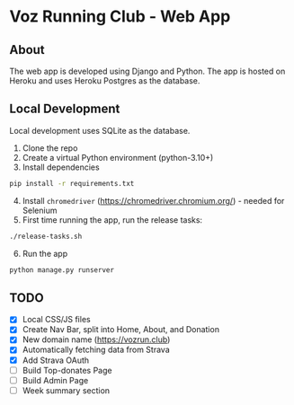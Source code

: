 # Voz Running Club - Web App

## About

The web app is developed using Django and Python.
The app is hosted on Heroku and uses Heroku Postgres as the database.

## Local Development

Local development uses SQLite as the database.

1. Clone the repo
2. Create a virtual Python environment (python-3.10+)
3. Install dependencies

```bash
pip install -r requirements.txt
```

4. Install `chromedriver` (https://chromedriver.chromium.org/) - needed for Selenium
5. First time running the app, run the release tasks:

```bash
./release-tasks.sh
```

6. Run the app

```bash
python manage.py runserver
```

## TODO

- [x] Local CSS/JS files
- [x] Create Nav Bar, split into Home, About, and Donation
- [x] New domain name (https://vozrun.club)
- [x] Automatically fetching data from Strava
- [x] Add Strava OAuth
- [ ] Build Top-donates Page
- [ ] Build Admin Page
- [ ] Week summary section
